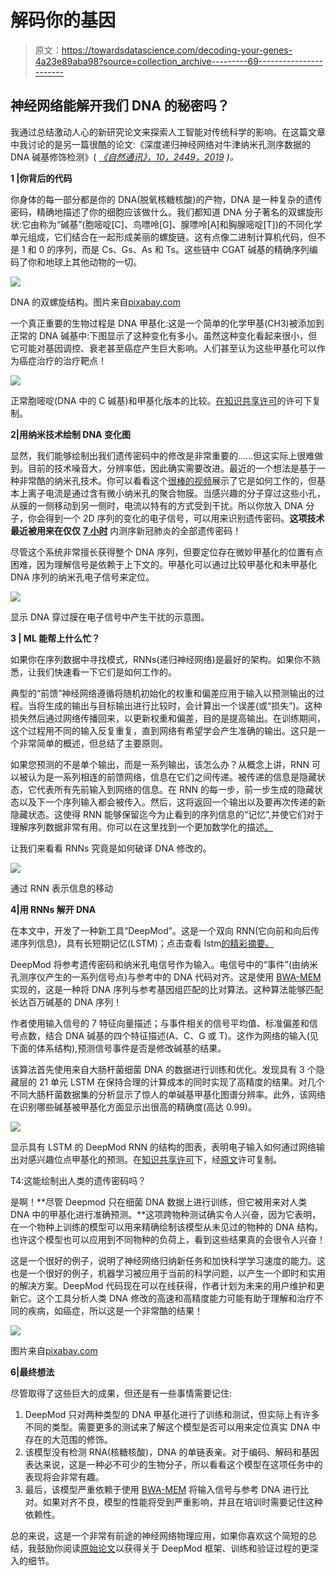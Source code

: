 # 解码你的基因

> 原文：<https://towardsdatascience.com/decoding-your-genes-4a23e89aba98?source=collection_archive---------69----------------------->

## 神经网络能解开我们 DNA 的秘密吗？

我通过总结激动人心的新研究论文来探索人工智能对传统科学的影响。在这篇文章中我讨论的是另一篇很酷的论文:《深度递归神经网络对牛津纳米孔测序数据的 DNA 碱基修饰检测》( [*《自然通讯》，10，2449，2019*](https://www.nature.com/articles/s41467-019-10168-2) *)。*

**1 |你背后的代码**

你身体的每一部分都是你的 DNA(脱氧核糖核酸)的产物，DNA 是一种复杂的遗传密码，精确地描述了你的细胞应该做什么。我们都知道 DNA 分子著名的双螺旋形状:它由称为“碱基”(胞嘧啶[C]、鸟嘌呤[G]、腺嘌呤[A]和胸腺嘧啶[T])的不同化学单元组成，它们结合在一起形成美丽的螺旋链。这有点像二进制计算机代码，但不是 1 和 0 的序列，而是 Cs、Gs、As 和 Ts。这些链中 CGAT 碱基的精确序列编码了你和地球上其他动物的一切。

![](img/710d34f5139760122f69058c139179b8.png)

DNA 的双螺旋结构。图片来自[pixabay.com](https://pixabay.com)

一个真正重要的生物过程是 DNA 甲基化:这是一个简单的化学甲基(CH3)被添加到正常的 DNA 碱基中:下图显示了这种变化有多小。虽然这种变化看起来很小，但它可能对基因调控、衰老甚至癌症产生巨大影响。人们甚至认为这些甲基化可以作为癌症治疗的治疗靶点！

![](img/6741ccaee3445c23d8557ba48f1866cb.png)

正常胞嘧啶(DNA 中的 C 碱基)和甲基化版本的比较。[在](https://en.wikipedia.org/wiki/DNA_methylation)[知识共享许可](https://creativecommons.org/licenses/by-sa/4.0/legalcode)的许可下复制。

**2|用纳米技术绘制 DNA 变化图**

显然，我们能够绘制出我们遗传密码中的修改是非常重要的……但这实际上很难做到。目前的技术噪音大，分辨率低，因此确实需要改进。最近的一个想法是基于一种非常酷的纳米孔技术。你可以看看这个[很棒的视频](https://nanoporetech.com/how-it-works)展示了它是如何工作的，但基本上离子电流是通过含有微小纳米孔的聚合物膜。当感兴趣的分子穿过这些小孔，从膜的一侧移动到另一侧时，电流以特有的方式受到干扰。所以你放入 DNA 分子，你会得到一个 2D 序列的变化的电子信号，可以用来识别遗传密码。**这项技术最近被用来在仅仅** [**7 小时**](https://nanoporetech.com/covid-19/overview) 内测序新冠肺炎的全部遗传密码！

尽管这个系统非常擅长获得整个 DNA 序列，但要定位存在微妙甲基化的位置有点困难，因为理解信号是依赖于上下文的。甲基化可以通过比较甲基化和未甲基化 DNA 序列的纳米孔电子信号来定位。

![](img/94abba8760df920226a4df927286b803.png)

显示 DNA 穿过膜在电子信号中产生干扰的示意图。

**3 | ML 能帮上什么忙？**

如果你在序列数据中寻找模式，RNNs(递归神经网络)是最好的架构。如果你不熟悉，让我们快速看一下它们是如何工作的。

典型的“前馈”神经网络遵循将随机初始化的权重和偏差应用于输入以预测输出的过程。当将生成的输出与目标输出进行比较时，会计算出一个误差(或“损失”)。这种损失然后通过网络传播回来，以更新权重和偏差，目的是提高输出。在训练期间，这个过程用不同的输入反复重复，直到网络有希望学会产生准确的输出。这只是一个非常简单的概述，但总结了主要原则。

如果您预测的不是单个输出，而是一系列输出，该怎么办？从概念上讲，RNN 可以被认为是一系列相连的前馈网络，信息在它们之间传递。被传递的信息是隐藏状态，它代表所有先前输入到网络的信息。在 RNN 的每一步，前一步生成的隐藏状态以及下一个序列输入都会被传入。然后，这将返回一个输出以及要再次传递的新隐藏状态。这使得 RNN 能够保留迄今为止看到的序列信息的“记忆”,并使它们对于理解序列数据非常有用。你可以在这里找到一个更加数学化的描述[。](https://stanford.edu/~shervine/teaching/cs-230/cheatsheet-recurrent-neural-networks)

让我们来看看 RNNs 究竟是如何破译 DNA 修改的。

![](img/298baf40f70e0366f1b9e49fc7efdb0c.png)

通过 RNN 表示信息的移动

**4|用 RNNs 解开 DNA**

在本文中，开发了一种新工具“DeepMod”。这是一个双向 RNN(它向前和向后传递序列信息)，具有长短期记忆(LSTM)；点击查看 lstm[的精彩摘要。](/illustrated-guide-to-lstms-and-gru-s-a-step-by-step-explanation-44e9eb85bf21)

DeepMod 将参考遗传密码和纳米孔电信号作为输入。电信号中的“事件”(由纳米孔测序仪产生的一系列信号点)与参考中的 DNA 代码对齐。这是使用 [BWA-MEM](https://arxiv.org/pdf/1303.3997.pdf) 实现的，这是一种将 DNA 序列与参考基因组匹配的比对算法。这种算法能够匹配长达百万碱基的 DNA 序列！

作者使用输入信号的 7 特征向量描述；与事件相关的信号平均值、标准偏差和信号点数，结合 DNA 碱基的四个特征描述(A、C、G 或 T)。这作为网络的输入(见下面的体系结构),预测信号事件是否是修改碱基的结果。

该算法首先使用来自大肠杆菌细菌 DNA 的数据进行训练和优化。发现具有 3 个隐藏层的 21 单元 LSTM 在保持合理的计算成本的同时实现了高精度的结果。对几个不同大肠杆菌数据集的分析显示了惊人的单碱基甲基化图谱分辨率。此外，该网络在识别哪些碱基被甲基化方面显示出很高的精确度(高达 0.99)。

![](img/c95763ea6d0495bbd22edfb8b40475d1.png)

显示具有 LSTM 的 DeepMod RNN 的结构的图表，表明电子输入如何通过网络输出对感兴趣位点甲基化的预测。在[知识共享许可](https://creativecommons.org/licenses/by/4.0/)下，经[原文](https://www.nature.com/articles/s41467-019-10168-2)许可复制。

T4:这能绘制出人类的遗传密码吗？

是啊！**尽管 Deepmod 只在细菌 DNA 数据上进行训练，但它被用来对人类 DNA 中的甲基化进行准确预测。**这项跨物种测试确实令人兴奋，因为它表明，在一个物种上训练的模型可以用来精确绘制该模型从未见过的物种的 DNA 结构。也许这个模型也可以应用到不同物种的负荷上，看到这些结果真的会很令人兴奋！

这是一个很好的例子，说明了神经网络归纳新任务和加快科学学习速度的能力。这也是一个很好的例子，机器学习被应用于当前的科学问题，以产生一个即时和实用的解决方案。DeepMod 代码现在可以在线获得，作者计划为未来的用户维护和更新它。这个工具分析人类 DNA 修改的高速和高精度能力可能有助于理解和治疗不同的疾病，如癌症，所以这是一个非常酷的结果！

![](img/ca29861ed3d2f3c3013489ae03aadd6a.png)

图片来自[pixabay.com](https://pixabay.com)

**6|最终想法**

尽管取得了这些巨大的成果，但还是有一些事情需要记住:

1.  DeepMod 只对两种类型的 DNA 甲基化进行了训练和测试，但实际上有许多不同的类型。需要更多的测试来了解这个模型是否可以用来定位真实 DNA 中存在的大范围的修饰。
2.  该模型没有检测 RNA(核糖核酸)，DNA 的单链表亲。对于编码、解码和基因表达来说，这是一种必不可少的生物分子，所以看看这个模型在这项任务中的表现将会非常有趣。
3.  最后，该模型严重依赖于使用 [BWA-MEM](https://arxiv.org/pdf/1303.3997.pdf) 将输入信号与参考 DNA 进行比对。如果对齐不良，模型的性能将受到严重影响，并且在培训时需要记住这种依赖性。

总的来说，这是一个非常有前途的神经网络物理应用，如果你喜欢这个简短的总结，我鼓励你阅读[原始论文](https://www.nature.com/articles/s41467-019-10168-2)以获得关于 DeepMod 框架、训练和验证过程的更深入的细节。